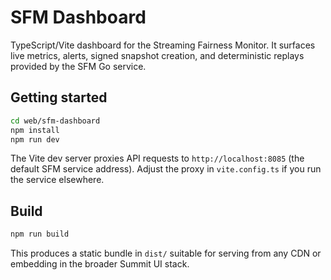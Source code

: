 # SFM Dashboard

TypeScript/Vite dashboard for the Streaming Fairness Monitor. It surfaces live metrics,
alerts, signed snapshot creation, and deterministic replays provided by the SFM Go
service.

## Getting started

```bash
cd web/sfm-dashboard
npm install
npm run dev
```

The Vite dev server proxies API requests to `http://localhost:8085` (the default SFM
service address). Adjust the proxy in `vite.config.ts` if you run the service elsewhere.

## Build

```bash
npm run build
```

This produces a static bundle in `dist/` suitable for serving from any CDN or embedding in
the broader Summit UI stack.
